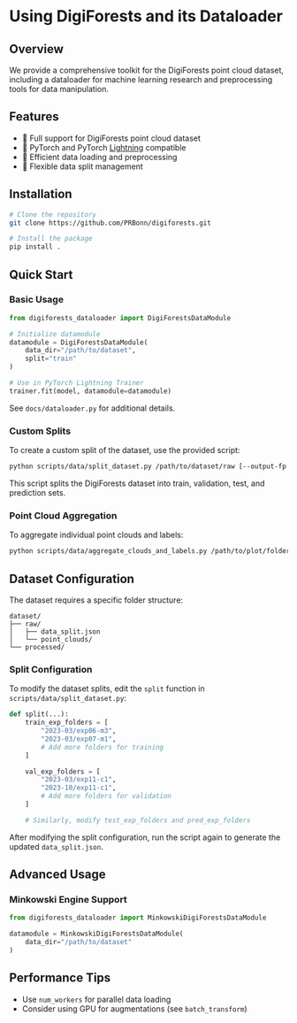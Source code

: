 # Using DigiForests and its Dataloader

## Overview

We provide a comprehensive toolkit for the DigiForests point cloud dataset, including a dataloader for machine learning research and preprocessing tools for data manipulation.

## Features

- 🌲 Full support for DigiForests point cloud dataset
- 🔬 PyTorch and PyTorch [Lightning](https://lightning.ai/docs/pytorch/stable/) compatible
- 🚀 Efficient data loading and preprocessing
- 🧩 Flexible data split management

## Installation

```bash
# Clone the repository
git clone https://github.com/PRBonn/digiforests.git

# Install the package
pip install .
```

## Quick Start

### Basic Usage

```python
from digiforests_dataloader import DigiForestsDataModule

# Initialize datamodule
datamodule = DigiForestsDataModule(
    data_dir="/path/to/dataset",
    split="train"
)

# Use in PyTorch Lightning Trainer
trainer.fit(model, datamodule=datamodule)
```

See `docs/dataloader.py` for additional details.

### Custom Splits

To create a custom split of the dataset, use the provided script:

```bash
python scripts/data/split_dataset.py /path/to/dataset/raw [--output-fp /path/to/output.json]
```

This script splits the DigiForests dataset into train, validation, test, and prediction sets.

### Point Cloud Aggregation

To aggregate individual point clouds and labels:

```bash
python scripts/data/aggregate_clouds_and_labels.py /path/to/plot/folder /path/to/output/folder [--denoise] [--voxel-down-sample-size FLOAT]
```

## Dataset Configuration

The dataset requires a specific folder structure:

```
dataset/
├── raw/
│   ├── data_split.json
│   └── point_clouds/
└── processed/
```

### Split Configuration

To modify the dataset splits, edit the `split` function in `scripts/data/split_dataset.py`:

```python
def split(...):
    train_exp_folders = [
        "2023-03/exp06-m3",
        "2023-03/exp07-m1",
        # Add more folders for training
    ]

    val_exp_folders = [
        "2023-03/exp11-c1",
        "2023-10/exp11-c1",
        # Add more folders for validation
    ]

    # Similarly, modify test_exp_folders and pred_exp_folders
```

After modifying the split configuration, run the script again to generate the updated `data_split.json`.

## Advanced Usage

### Minkowski Engine Support

```python
from digiforests_dataloader import MinkowskiDigiForestsDataModule

datamodule = MinkowskiDigiForestsDataModule(
    data_dir="/path/to/dataset"
)
```

## Performance Tips

- Use `num_workers` for parallel data loading
- Consider using GPU for augmentations (see `batch_transform`)
